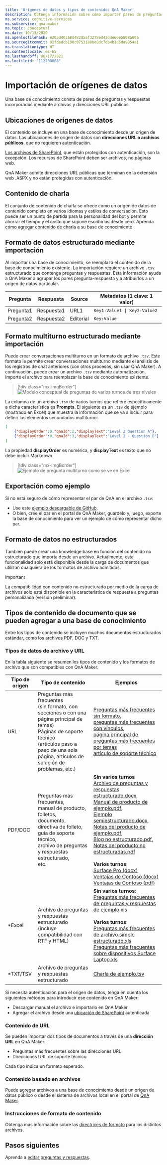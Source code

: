 ```yaml
---
title: 'Orígenes de datos y tipos de contenido: QnA Maker'
description: Obtenga información sobre cómo importar pares de preguntas y respuestas desde orígenes de datos y tipos de contenido admitidos, incluidos muchos documentos estructurados estándar, como PDF, DOCX y TXT en QnA Maker.
ms.service: cognitive-services
ms.subservice: qna-maker
ms.topic: conceptual
ms.date: 10/13/2020
ms.openlocfilehash: e205d403a8d482d5af3278ed42dde60e5808a00a
ms.sourcegitcommit: 91fdedcb190c0753180be8dc7db4b1d6da9854a1
ms.translationtype: HT
ms.contentlocale: es-ES
ms.lasthandoff: 06/17/2021
ms.locfileid: "112280808"
---
```

# <a name="importing-from-data-sources"></a>Importación de orígenes de datos

Una base de conocimiento consta de pares de preguntas y respuestas incorporados mediante archivos y direcciones URL públicos.

## <a name="data-source-locations"></a>Ubicaciones de orígenes de datos

El contenido se incluye en una base de conocimiento desde un origen de datos. Las ubicaciones de origen de datos son **direcciones URL o archivos públicos**, que no requieren autenticación.

[Los archivos de SharePoint](../how-to/add-sharepoint-datasources.md), que están protegidos con autenticación, son la excepción. Los recursos de SharePoint deben ser archivos, no páginas web. 

QnA Maker admite direcciones URL públicas que terminan en la extensión web .ASPX y no están protegidas con autenticación.

## <a name="chit-chat-content"></a>Contenido de charla

El conjunto de contenido de charla se ofrece como un origen de datos de contenido completo en varios idiomas y estilos de conversación. Esto puede ser un punto de partida para la personalidad del bot y permite ahorrar el tiempo y el costo que supone escribirlas desde cero. Aprenda [cómo agregar contenido de charla](../how-to/chit-chat-knowledge-base.md) a su base de conocimiento.

## <a name="structured-data-format-through-import"></a>Formato de datos estructurado mediante importación

Al importar una base de conocimiento, se reemplaza el contenido de la base de conocimiento existente. La importación requiere un archivo `.tsv` estructurado que contenga preguntas y respuestas. Esta información ayuda a QnA Maker a agrupar los pares pregunta-respuesta y a atribuirlos a un origen de datos particular.

| Pregunta  | Respuesta  | Source| Metadatos (1 clave: 1 valor) |
|-----------|---------|----|---------------------|
| Pregunta1 | Respuesta1 | URL1 | <code>Key1:Value1 &#124; Key2:Value2</code> |
| Pregunta2 | Respuesta2 | Editorial|    `Key:Value`       |

## <a name="structured-multi-turn-format-through-import"></a>Formato multiturno estructurado mediante importación

Puede crear conversaciones multiturno en un formato de archivo `.tsv`. Este formato le permite crear conversaciones multiturno mediante el análisis de los registros de chat anteriores (con otros procesos, sin usar QnA Maker). A continuación, puede crear un archivo `.tsv` mediante automatización. Importe el archivo para reemplazar la base de conocimiento existente.

> [!div class="mx-imgBorder"]
> ![Modelo conceptual de preguntas de varios turnos de tres niveles](../media/qnamaker-concepts-knowledgebase/nested-multi-turn.png)

La columna de un archivo `.tsv` de varios turnos que refiere específicamente a dicha característica es **Prompts**. El siguiente es un `.tsv` de ejemplo (mostrado en Excel) que muestra la información que se va a incluir para definir los elementos secundarios multiturno:

```JSON
[
    {"displayOrder":0,"qnaId":2,"displayText":"Level 2 Question A"},
    {"displayOrder":0,"qnaId":3,"displayText":"Level 2 - Question B"}
]
```

La propiedad **displayOrder** es numérica, y **displayText** es texto que no debe incluir Markdown.

> [!div class="mx-imgBorder"]
> ![Ejemplo de pregunta multiturno como se ve en Excel](../media/qnamaker-concepts-knowledgebase/multi-turn-tsv-columns-excel-example.png)

## <a name="export-as-example"></a>Exportación como ejemplo

Si no está seguro de cómo representar el par de QnA en el archivo `.tsv`:
* Use este [ejemplo descargable de GitHub](https://github.com/Azure-Samples/cognitive-services-sample-data-files/blob/master/qna-maker/data-source-formats/Structured-multi-turn-format.xlsx?raw=true).
* O bien, cree el par en el portal de QnA Maker, guárdelo y, luego, exporte la base de conocimiento para ver un ejemplo de cómo representar dicho par.

## <a name="unstructured-data-format"></a>Formato de datos no estructurados 

También puede crear una knowledge base en función del contenido no estructurado que importa desde un archivo. Actualmente, esta funcionalidad solo está disponible desde la carga de documentos que utilizan cualquiera de los formatos de archivo admitidos.

> [!IMPORTANT]
> La compatibilidad con contenido no estructurado por medio de la carga de archivos solo está disponible en la característica de respuesta a preguntas personalizada (versión preliminar).

## <a name="content-types-of-documents-you-can-add-to-a-knowledge-base"></a>Tipos de contenido de documento que se pueden agregar a una base de conocimiento
Entre los tipos de contenido se incluyen muchos documentos estructurados estándar, como los archivos PDF, DOC y TXT.

### <a name="file-and-url-data-types"></a>Tipos de datos de archivo y URL

En la tabla siguiente se resumen los tipos de contenido y los formatos de archivo que son compatibles con QnA Maker.

|Tipo de origen|Tipo de contenido| Ejemplos|
|--|--|--|
|URL|Preguntas más frecuentes<br> (sin formato, con secciones o con una página principal de temas)<br>Páginas de soporte técnico <br> (artículos paso a paso de una sola página, artículos de solución de problemas, etc.)|[Preguntas más frecuentes sin formato](../troubleshooting.md), <br>[preguntas más frecuentes con vínculos](https://www.microsoft.com/en-us/software-download/faq),<br> [página principal de preguntas más frecuentes por temas](https://www.microsoft.com/Licensing/servicecenter/Help/Faq.aspx)<br>[artículo de soporte técnico](./best-practices.md)|
|PDF/DOC|Preguntas más frecuentes,<br> manual de producto,<br> folletos,<br> documento,<br> directiva de folleto,<br> guía de soporte técnico,<br> archivo de preguntas y respuestas estructurado,<br> etc.|**Sin varios turnos**<br>[Archivo de preguntas y respuestas estructurado.docx](https://github.com/Azure-Samples/cognitive-services-sample-data-files/blob/master/qna-maker/data-source-formats/structured.docx),<br> [Manual de producto de ejemplo.pdf](https://github.com/Azure-Samples/cognitive-services-sample-data-files/blob/master/qna-maker/data-source-formats/product-manual.pdf),<br> [Ejemplo semiestructurado.docx](https://github.com/Azure-Samples/cognitive-services-sample-data-files/blob/master/qna-maker/data-source-formats/semi-structured.docx),<br> [Notas del producto de ejemplo.pdf](https://github.com/Azure-Samples/cognitive-services-sample-data-files/blob/master/qna-maker/data-source-formats/white-paper.pdf),<br> [Blog no estructurado.pdf](https://github.com/Azure-Samples/cognitive-services-sample-data-files/blob/master/qna-maker/data-source-formats/Introducing-surface-laptop-4-and-new-access.pdf),<br> [Notas del producto no estructuradas.pdf](https://github.com/Azure-Samples/cognitive-services-sample-data-files/blob/master/qna-maker/data-source-formats/sample-unstructured-paper.pdf)<br><br>**Varios turnos**:<br>[Surface Pro (docx)](https://github.com/Azure-Samples/cognitive-services-sample-data-files/blob/master/qna-maker/data-source-formats/multi-turn.docx)<br>[Ventajas de Contoso (docx)](https://github.com/Azure-Samples/cognitive-services-sample-data-files/blob/master/qna-maker/data-source-formats/Multiturn-ContosoBenefits.docx)<br>[Ventajas de Contoso (pdf)](https://github.com/Azure-Samples/cognitive-services-sample-data-files/blob/master/qna-maker/data-source-formats/Multiturn-ContosoBenefits.pdf)|
|*Excel|Archivo de preguntas y respuestas estructurado<br> (incluye compatibilidad con RTF y HTML)|**Sin varios turnos**:<br>[Preguntas más frecuentes de preguntas y respuestas de ejemplo.xls](https://github.com/Azure-Samples/cognitive-services-sample-data-files/blob/master/qna-maker/data-source-formats/QnA%20Maker%20Sample%20FAQ.xlsx)<br><br>**Varios turnos**:<br>[Preguntas más frecuentes de archivo simple estructurado.xls](https://github.com/Azure-Samples/cognitive-services-sample-data-files/blob/master/qna-maker/data-source-formats/Structured-multi-turn-format.xlsx)<br>[Preguntas más frecuentes sobre dispositivos Surface Laptop.xls](https://github.com/Azure-Samples/cognitive-services-sample-data-files/blob/master/qna-maker/data-source-formats/Multiturn-Surface-Pro.xlsx)|
|*TXT/TSV|Archivo de preguntas y respuestas estructurado|[Charla de ejemplo.tsv](https://github.com/Azure-Samples/cognitive-services-sample-data-files/blob/master/qna-maker/data-source-formats/Scenario_Responses_Friendly.tsv)|

Si necesita autenticación para el origen de datos, tenga en cuenta los siguientes métodos para introducir ese contenido en QnA Maker:

* Descargar manual el archivo e importarlo en QnA Maker
* Agregar el archivo desde una [ubicación de SharePoint](../how-to/add-sharepoint-datasources.md) autenticada

### <a name="url-content"></a>Contenido de URL

Se pueden importar dos tipos de documentos a través de una **dirección URL** en QnA Maker:

* Preguntas más frecuentes sobre las direcciones URL
* Direcciones URL de soporte técnico

Cada tipo indica un formato esperado.

### <a name="file-based-content"></a>Contenido basado en archivos

Puede agregar archivos a una base de conocimiento desde un origen de datos público o desde el sistema de archivos local en el portal de [QnA Maker](https://www.qnamaker.ai).

### <a name="content-format-guidelines"></a>Instrucciones de formato de contenido

Obtenga más información sobre las [directrices de formato](../reference-document-format-guidelines.md) para los distintos archivos.

## <a name="next-steps"></a>Pasos siguientes

Aprenda a [editar preguntas y respuestas](../how-to/edit-knowledge-base.md).
